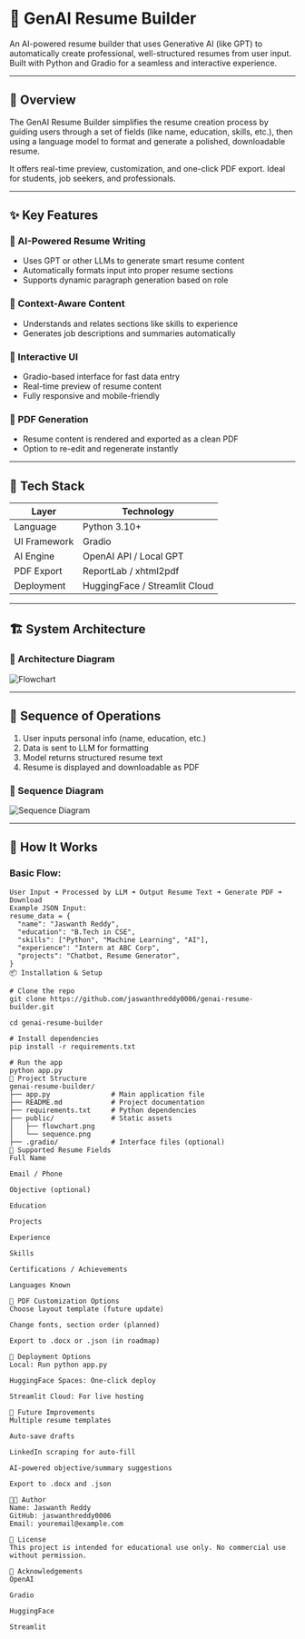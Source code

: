 # 🎯 GenAI Resume Builder

An AI-powered resume builder that uses Generative AI (like GPT) to automatically create professional, well-structured resumes from user input. Built with Python and Gradio for a seamless and interactive experience.

---

## 🚀 Overview

The GenAI Resume Builder simplifies the resume creation process by guiding users through a set of fields (like name, education, skills, etc.), then using a language model to format and generate a polished, downloadable resume.

It offers real-time preview, customization, and one-click PDF export. Ideal for students, job seekers, and professionals.

---

## ✨ Key Features

### 🤖 AI-Powered Resume Writing
- Uses GPT or other LLMs to generate smart resume content
- Automatically formats input into proper resume sections
- Supports dynamic paragraph generation based on role

### 🧠 Context-Aware Content
- Understands and relates sections like skills to experience
- Generates job descriptions and summaries automatically

### 🎨 Interactive UI
- Gradio-based interface for fast data entry
- Real-time preview of resume content
- Fully responsive and mobile-friendly

### 📄 PDF Generation
- Resume content is rendered and exported as a clean PDF
- Option to re-edit and regenerate instantly

---

## 🧰 Tech Stack

| Layer          | Technology               |
|----------------|---------------------------|
| Language       | Python 3.10+              |
| UI Framework   | Gradio                    |
| AI Engine      | OpenAI API / Local GPT    |
| PDF Export     | ReportLab / xhtml2pdf     |
| Deployment     | HuggingFace / Streamlit Cloud |

---

## 🏗️ System Architecture

### 🧩 Architecture Diagram

![Flowchart](public/flowchart.png)

---

## 🔁 Sequence of Operations

1. User inputs personal info (name, education, etc.)
2. Data is sent to LLM for formatting
3. Model returns structured resume text
4. Resume is displayed and downloadable as PDF

### 📄 Sequence Diagram

![Sequence Diagram](public/sequence.png)

---

## 🎯 How It Works

### Basic Flow:
```text
User Input ➜ Processed by LLM ➜ Output Resume Text ➜ Generate PDF ➜ Download
Example JSON Input:
resume_data = {
  "name": "Jaswanth Reddy",
  "education": "B.Tech in CSE",
  "skills": ["Python", "Machine Learning", "AI"],
  "experience": "Intern at ABC Corp",
  "projects": "Chatbot, Resume Generator",
}
📦 Installation & Setup

# Clone the repo
git clone https://github.com/jaswanthreddy0006/genai-resume-builder.git

cd genai-resume-builder

# Install dependencies
pip install -r requirements.txt

# Run the app
python app.py
📁 Project Structure
genai-resume-builder/
├── app.py               # Main application file
├── README.md            # Project documentation
├── requirements.txt     # Python dependencies
├── public/              # Static assets
│   ├── flowchart.png
│   └── sequence.png
├── .gradio/             # Interface files (optional)
📖 Supported Resume Fields
Full Name

Email / Phone

Objective (optional)

Education

Projects

Experience

Skills

Certifications / Achievements

Languages Known

💾 PDF Customization Options
Choose layout template (future update)

Change fonts, section order (planned)

Export to .docx or .json (in roadmap)

📱 Deployment Options
Local: Run python app.py

HuggingFace Spaces: One-click deploy

Streamlit Cloud: For live hosting

🔮 Future Improvements
Multiple resume templates

Auto-save drafts

LinkedIn scraping for auto-fill

AI-powered objective/summary suggestions

Export to .docx and .json

👨‍💻 Author
Name: Jaswanth Reddy
GitHub: jaswanthreddy0006
Email: youremail@example.com

📜 License
This project is intended for educational use only. No commercial use without permission.

🙌 Acknowledgements
OpenAI

Gradio

HuggingFace

Streamlit